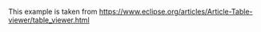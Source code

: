 This example is taken from
    https://www.eclipse.org/articles/Article-Table-viewer/table_viewer.html